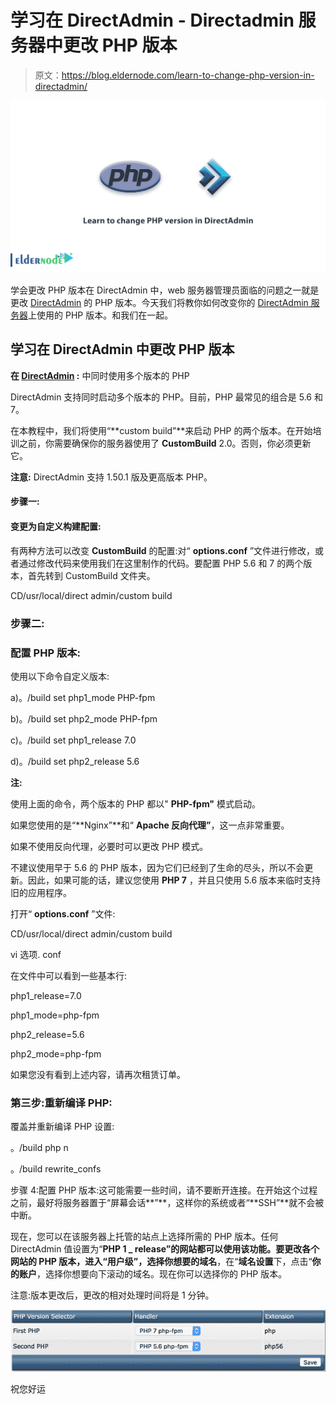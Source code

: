 # 学习在 DirectAdmin - Directadmin 服务器中更改 PHP 版本

> 原文：<https://blog.eldernode.com/learn-to-change-php-version-in-directadmin/>

![Learn to change PHP version in DirectAdmin](img/01f9dbbca22ffa26b0d26a65d7f2c2e5.png)

学会更改 PHP 版本在 DirectAdmin 中，web 服务器管理员面临的问题之一就是更改 [DirectAdmin](https://blog.eldernode.com/tag/direct-admin/) 的 PHP 版本。今天我们将教你如何改变你的 [DirectAdmin 服务器](https://blog.eldernode.com/tag/direct-admin/)上使用的 PHP 版本。和我们在一起。

## **学习在 DirectAdmin** 中更改 PHP 版本

**在 [DirectAdmin](https://www.directadmin.com/) :** 中同时使用多个版本的 PHP

DirectAdmin 支持同时启动多个版本的 PHP。目前，PHP 最常见的组合是 5.6 和 7。

在本教程中，我们将使用“**custom build”**来启动 PHP 的两个版本。在开始培训之前，你需要确保你的服务器使用了 **CustomBuild** 2.0。否则，你必须更新它。

**注意:** DirectAdmin 支持 1.50.1 版及更高版本 PHP。

#### **步骤一:**

#### **变更为自定义构建配置:**

有两种方法可以改变 **CustomBuild** 的配置:对“ **options.conf** ”文件进行修改，或者通过修改代码来使用我们在这里制作的代码。要配置 PHP 5.6 和 7 的两个版本，首先转到 CustomBuild 文件夹。

CD/usr/local/direct admin/custom build

### **步骤二:**

### **配置 PHP 版本:**

使用以下命令自定义版本:

a)。/build set php1_mode PHP-fpm

b)。/build set php2_mode PHP-fpm

c)。/build set php1_release 7.0

d)。/build set php2_release 5.6

**注:**

使用上面的命令，两个版本的 PHP 都以" **PHP-fpm"** 模式启动。

如果您使用的是“**Nginx”**和“ **Apache 反向代理”**，这一点非常重要。

如果不使用反向代理，必要时可以更改 PHP 模式。

不建议使用早于 5.6 的 PHP 版本，因为它们已经到了生命的尽头，所以不会更新。因此，如果可能的话，建议您使用 **PHP 7** ，并且只使用 5.6 版本来临时支持旧的应用程序。

打开“ **options.conf** ”文件:

CD/usr/local/direct admin/custom build

vi 选项. conf

在文件中可以看到一些基本行:

php1_release=7.0

php1_mode=php-fpm

php2_release=5.6

php2_mode=php-fpm

如果您没有看到上述内容，请再次租赁订单。

### **第三步:重新编译 PHP:**

覆盖并重新编译 PHP 设置:

。/build php n

。/build rewrite_confs

步骤 4:配置 PHP 版本:这可能需要一些时间，请不要断开连接。在开始这个过程之前，最好将服务器置于“屏幕会话**”**，这样你的系统或者“**SSH”**就不会被中断。

现在，您可以在该服务器上托管的站点上选择所需的 PHP 版本。任何 DirectAdmin 值设置为“**PHP 1 _ release”**的网站都可以使用该功能。要更改各个网站的 PHP 版本，进入“**用户级”**，选择你想要的**域名**，在“**域名设置**下，点击“**你的账户**，选择你想要向下滚动的域名。现在你可以选择你的 PHP 版本。

注意:版本更改后，更改的相对处理时间将是 1 分钟。

![change-php-version-directadmin-eldernode](img/c8e135f9acf5fb580df0cdfbe33db3fa.png)

祝您好运